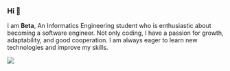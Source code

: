 ### Hi 👋

I am **Beta**, An Informatics Engineering student who is enthusiastic about becoming a software engineer. Not only coding, I have a passion for growth, adaptability, and good cooperation. I am always eager to learn new technologies and improve my skills.


[![](https://komarev.com/ghpvc/?username=akuBetaa&color=blue&label=Profile%20Views)](https://github.com/akuBetaa/akuBetaa)
